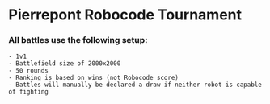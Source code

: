 # Pierrepont Robocode Tournament

### All battles use the following setup:

    - 1v1
    - Battlefield size of 2000x2000
    - 50 rounds
    - Ranking is based on wins (not Robocode score)
    - Battles will manually be declared a draw if neither robot is capable of fighting